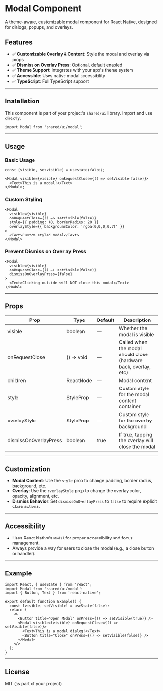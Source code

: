 # Modal Component

A theme-aware, customizable modal component for React Native, designed for dialogs, popups, and overlays.

## Features

- ✅ **Customizable Overlay & Content**: Style the modal and overlay via props
- ✅ **Dismiss on Overlay Press**: Optional, default enabled
- ✅ **Theme Support**: Integrates with your app's theme system
- ✅ **Accessible**: Uses native modal accessibility
- ✅ **TypeScript**: Full TypeScript support

---

## Installation

This component is part of your project's `shared/ui` library. Import and use directly:

```tsx
import Modal from 'shared/ui/modal';
```

---

## Usage

### Basic Usage

```tsx
const [visible, setVisible] = useState(false);

<Modal visible={visible} onRequestClose={() => setVisible(false)}>
  <Text>This is a modal!</Text>
</Modal>;
```

### Custom Styling

```tsx
<Modal
  visible={visible}
  onRequestClose={() => setVisible(false)}
  style={{ padding: 40, borderRadius: 20 }}
  overlayStyle={{ backgroundColor: 'rgba(0,0,0,0.7)' }}
>
  <Text>Custom styled modal</Text>
</Modal>
```

### Prevent Dismiss on Overlay Press

```tsx
<Modal
  visible={visible}
  onRequestClose={() => setVisible(false)}
  dismissOnOverlayPress={false}
>
  <Text>Clicking outside will NOT close this modal</Text>
</Modal>
```

---

## Props

| Prop                  | Type                 | Default | Description                                                      |
| --------------------- | -------------------- | ------- | ---------------------------------------------------------------- |
| visible               | boolean              | —       | Whether the modal is visible                                     |
| onRequestClose        | () => void           | —       | Called when the modal should close (hardware back, overlay, etc) |
| children              | ReactNode            | —       | Modal content                                                    |
| style                 | StyleProp<ViewStyle> | —       | Custom style for the modal content container                     |
| overlayStyle          | StyleProp<ViewStyle> | —       | Custom style for the overlay background                          |
| dismissOnOverlayPress | boolean              | true    | If true, tapping the overlay will close the modal                |

---

## Customization

- **Modal Content**: Use the `style` prop to change padding, border radius, background, etc.
- **Overlay**: Use the `overlayStyle` prop to change the overlay color, opacity, alignment, etc.
- **Dismiss Behavior**: Set `dismissOnOverlayPress` to `false` to require explicit close actions.

---

## Accessibility

- Uses React Native's `Modal` for proper accessibility and focus management.
- Always provide a way for users to close the modal (e.g., a close button or handler).

---

## Example

```tsx
import React, { useState } from 'react';
import Modal from 'shared/ui/modal';
import { Button, Text } from 'react-native';

export default function Example() {
  const [visible, setVisible] = useState(false);
  return (
    <>
      <Button title="Open Modal" onPress={() => setVisible(true)} />
      <Modal visible={visible} onRequestClose={() => setVisible(false)}>
        <Text>This is a modal dialog!</Text>
        <Button title="Close" onPress={() => setVisible(false)} />
      </Modal>
    </>
  );
}
```

---

## License

MIT (as part of your project)
